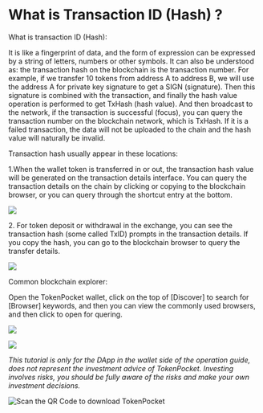 # What is Transaction ID (Hash) ?

What is transaction ID (Hash):

It is like a fingerprint of data, and the form of expression can be expressed by a string of letters, numbers or other symbols. It can also be understood as: the transaction hash on the blockchain is the transaction number. For example, if we transfer 10 tokens from address A to address B, we will use the address A for private key signature to get a SIGN (signature). Then this signature is combined with the transaction, and finally the hash value operation is performed to get TxHash (hash value). And then broadcast to the network, if the transaction is successful (focus), you can query the transaction number on the blockchain network, which is TxHash. If it is a failed transaction, the data will not be uploaded to the chain and the hash value will naturally be invalid.



Transaction hash usually appear in these locations:

1.When the wallet token is transferred in or out, the transaction hash value will be generated on the transaction details interface. You can query the transaction details on the chain by clicking or copying to the blockchain browser, or you can query through the shortcut entry at the bottom.

![](https://tp-statics.tokenpocket.pro/token/tokenpocket-1620456155638.jpg)



2\. For token deposit or withdrawal in the exchange, you can see the transaction hash (some called TxID) prompts in the transaction details. If you copy the hash, you can go to the blockchain browser to query the transfer details.

![](https://tp-statics.tokenpocket.pro/token/tokenpocket-1620456434550.jpg)

Common blockchain explorer:

Open the TokenPocket wallet, click on the top of \[Discover] to search for \[Browser] keywords, and then you can view the commonly used browsers, and then click to open for quering.

![](https://tp-statics.tokenpocket.pro/token/tokenpocket-1620456762386.jpg)

![](https://tp-statics.tokenpocket.pro/token/tokenpocket-1620456776877.jpg)



_This tutorial is only for the DApp in the wallet side of the operation guide, does not represent the investment advice of TokenPocket. Investing involves risks, you should be fully aware of the risks and make your own investment decisions._

![Scan the QR Code to download TokenPocket](https://tp-statics.tokenpocket.pro/dapp/tokenpocket-1615532554741.jpg)

